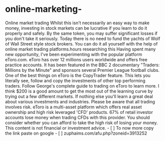 # online-marketing-
Online market trading Whilst this isn't necessarily an easy way to make money, investing in stock markets can be lucrative if you learn to do it properly and safely. By the same token, you may suffer significant losses if you don't take it seriously. Today there is no need to fund the yachts of Wolf of Wall Street style stock brokers. You can do it all yourself with the help of online market trading platforms.hours researching this Having spent many  new opportunity, I've been experimenting with the popular platform eToro.com. eToro has over 12 millions users worldwide and offers free practice accounts. It has been featured in the BBC 2 documentary "Traders: Millions by the Minute" and sponsors several Premier League football clubs.  One of the best things on eToro is the CopyTrader feature. This lets you literally see, follow and copy the investments of other top performing traders. Follow George's complete guide to trading on eToro to learn more. I think $200 is a good amount to get the most out of the learning curve by trying out a few different markets. If nothing else you'll learn a great deal about various investments and industries. Please be aware that all trading involves risk. eToro is a multi-asset platform which offers real asset ownership and high risk leveraged 'CFD' products. 67% of retail investor accounts lose money when trading CFDs with this provider. You should consider whether you can afford to take the high risk of losing your money. This content is not financial or investment advice. - [ ] To now more copy the link paste on google - [ ] zuphaims.com/afu.php?zoneid=3913252
